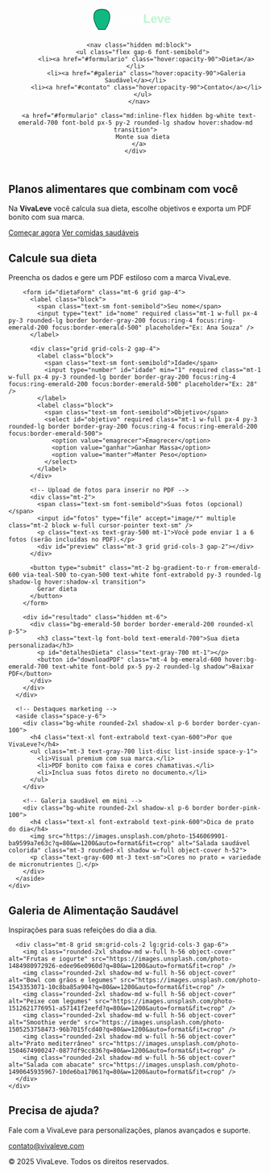 <!DOCTYPE html>
<html lang="pt-BR">
<head>
  <meta charset="UTF-8" />
  <meta name="viewport" content="width=device-width, initial-scale=1" />
  <title>VivaLeve - Sua Dieta Inteligente</title>

  <!-- Tailwind -->
  <script src="https://cdn.tailwindcss.com"></script>

  <!-- jsPDF + svg2pdf -->
  <script src="https://cdnjs.cloudflare.com/ajax/libs/jspdf/2.5.1/jspdf.umd.min.js" integrity="sha512-NAe2rQ1bB2j1k2mXwXkVxkQ1Xz7kXrGgZ9oP9m4a8D6dZbHc1zQ1FQn5F3l8y2w1wQ3v3d1m6i6P3d3m9Cw7PA==" crossorigin="anonymous" referrerpolicy="no-referrer"></script>
  <script src="https://cdn.jsdelivr.net/npm/svg2pdf.js@2.0.0/dist/svg2pdf.min.js"></script>

  <style>
    /* Hero com imagem chamativa */
    .hero-bg {
      background-image: url('https://images.unsplash.com/photo-1512621776951-a57141f2eefd?q=80&w=1600&auto=format&fit=crop');
      background-size: cover;
      background-position: center;
    }
    /* Contorno de foco mais visível nos inputs */
    input:focus, select:focus { outline: none; }
  </style>
</head>
<body class="font-sans bg-gray-50 text-gray-800">

  <!-- Header vibrante -->
  <header class="bg-gradient-to-r from-emerald-600 via-teal-500 to-cyan-500 text-white shadow-lg">
    <div class="max-w-7xl mx-auto px-6 py-5 flex items-center justify-between">
      <!-- Logo SVG -->
      <a href="#" class="flex items-center gap-3">
        <svg id="logo-vivaleve" xmlns="http://www.w3.org/2000/svg" viewBox="0 0 300 80" width="200" height="60" aria-label="Logo VivaLeve">
          <path d="M40 70 C20 40, 20 10, 50 10 C80 10, 80 40, 60 70 Z" fill="#10b981" stroke="#065f46" stroke-width="2"/>
          <text x="100" y="50" font-family="Poppins, Arial, sans-serif" font-weight="bold" font-size="36" fill="#ffffff">
            Viva<tspan fill="#bbf7d0">Leve</tspan>
          </text>
        </svg>
      </a>

      <nav class="hidden md:block">
        <ul class="flex gap-6 font-semibold">
          <li><a href="#formulario" class="hover:opacity-90">Dieta</a></li>
          <li><a href="#galeria" class="hover:opacity-90">Galeria Saudável</a></li>
          <li><a href="#contato" class="hover:opacity-90">Contato</a></li>
        </ul>
      </nav>

      <a href="#formulario" class="md:inline-flex hidden bg-white text-emerald-700 font-bold px-5 py-2 rounded-lg shadow hover:shadow-md transition">
        Monte sua dieta
      </a>
    </div>
  </header>

  <!-- Hero -->
  <section class="hero-bg">
    <div class="bg-black/40">
      <div class="max-w-5xl mx-auto px-6 py-24 text-center text-white">
        <h1 class="text-4xl md:text-6xl font-extrabold drop-shadow">Planos alimentares que combinam com você</h1>
        <p class="mt-6 text-lg md:text-xl opacity-95">Na <strong>VivaLeve</strong> você calcula sua dieta, escolhe objetivos e exporta um PDF bonito com sua marca.</p>
        <div class="mt-8 flex gap-4 justify-center">
          <a href="#formulario" class="bg-emerald-500 hover:bg-emerald-400 text-white font-bold px-7 py-3 rounded-lg shadow-lg transition">Começar agora</a>
          <a href="#galeria" class="bg-white/90 hover:bg-white text-emerald-700 font-bold px-7 py-3 rounded-lg shadow-lg transition">Ver comidas saudáveis</a>
        </div>
      </div>
    </div>
  </section>

  <!-- Formulário -->
  <section id="formulario" class="py-16">
    <div class="max-w-5xl mx-auto px-6 grid md:grid-cols-2 gap-10 items-start">
      <div class="bg-white rounded-2xl shadow-xl p-8 border border-emerald-100">
        <h2 class="text-2xl font-extrabold text-emerald-700">Calcule sua dieta</h2>
        <p class="text-gray-600 mt-1">Preencha os dados e gere um PDF estiloso com a marca VivaLeve.</p>

        <form id="dietaForm" class="mt-6 grid gap-4">
          <label class="block">
            <span class="text-sm font-semibold">Seu nome</span>
            <input type="text" id="nome" required class="mt-1 w-full px-4 py-3 rounded-lg border border-gray-200 focus:ring-4 focus:ring-emerald-200 focus:border-emerald-500" placeholder="Ex: Ana Souza" />
          </label>

          <div class="grid grid-cols-2 gap-4">
            <label class="block">
              <span class="text-sm font-semibold">Idade</span>
              <input type="number" id="idade" min="1" required class="mt-1 w-full px-4 py-3 rounded-lg border border-gray-200 focus:ring-4 focus:ring-emerald-200 focus:border-emerald-500" placeholder="Ex: 28" />
            </label>
            <label class="block">
              <span class="text-sm font-semibold">Objetivo</span>
              <select id="objetivo" required class="mt-1 w-full px-4 py-3 rounded-lg border border-gray-200 focus:ring-4 focus:ring-emerald-200 focus:border-emerald-500">
                <option value="emagrecer">Emagrecer</option>
                <option value="ganhar">Ganhar Massa</option>
                <option value="manter">Manter Peso</option>
              </select>
            </label>
          </div>

          <!-- Upload de fotos para inserir no PDF -->
          <div class="mt-2">
            <span class="text-sm font-semibold">Suas fotos (opcional)</span>
            <input id="fotos" type="file" accept="image/*" multiple class="mt-2 block w-full cursor-pointer text-sm" />
            <p class="text-xs text-gray-500 mt-1">Você pode enviar 1 a 6 fotos (serão incluídas no PDF).</p>
            <div id="preview" class="mt-3 grid grid-cols-3 gap-2"></div>
          </div>

          <button type="submit" class="mt-2 bg-gradient-to-r from-emerald-600 via-teal-500 to-cyan-500 text-white font-extrabold py-3 rounded-lg shadow-lg hover:shadow-xl transition">
            Gerar dieta
          </button>
        </form>

        <div id="resultado" class="hidden mt-6">
          <div class="bg-emerald-50 border border-emerald-200 rounded-xl p-5">
            <h3 class="text-lg font-bold text-emerald-700">Sua dieta personalizada</h3>
            <p id="detalhesDieta" class="text-gray-700 mt-1"></p>
            <button id="downloadPDF" class="mt-4 bg-emerald-600 hover:bg-emerald-700 text-white font-bold px-5 py-2 rounded-lg shadow">Baixar PDF</button>
          </div>
        </div>
      </div>

      <!-- Destaques marketing -->
      <aside class="space-y-6">
        <div class="bg-white rounded-2xl shadow-xl p-6 border border-cyan-100">
          <h4 class="text-xl font-extrabold text-cyan-600">Por que VivaLeve?</h4>
          <ul class="mt-3 text-gray-700 list-disc list-inside space-y-1">
            <li>Visual premium com sua marca.</li>
            <li>PDF bonito com faixa e cores chamativas.</li>
            <li>Inclua suas fotos direto no documento.</li>
          </ul>
        </div>

        <!-- Galeria saudável em mini -->
        <div class="bg-white rounded-2xl shadow-xl p-6 border border-pink-100">
          <h4 class="text-xl font-extrabold text-pink-600">Dica de prato do dia</h4>
          <img src="https://images.unsplash.com/photo-1546069901-ba9599a7e63c?q=80&w=1200&auto=format&fit=crop" alt="Salada saudável colorida" class="mt-3 rounded-xl shadow w-full object-cover h-52">
          <p class="text-gray-600 mt-3 text-sm">Cores no prato = variedade de micronutrientes 🌈.</p>
        </div>
      </aside>
    </div>
  </section>

  <!-- Galeria Saudável (fotos chamativas) -->
  <section id="galeria" class="py-16 bg-white">
    <div class="max-w-7xl mx-auto px-6">
      <h2 class="text-3xl md:text-4xl font-extrabold text-emerald-700 text-center">Galeria de Alimentação Saudável</h2>
      <p class="text-gray-600 text-center mt-2">Inspirações para suas refeições do dia a dia.</p>

      <div class="mt-8 grid sm:grid-cols-2 lg:grid-cols-3 gap-6">
        <img class="rounded-2xl shadow-md w-full h-56 object-cover" alt="Frutas e iogurte" src="https://images.unsplash.com/photo-1484980972926-edee96e0960d?q=80&w=1200&auto=format&fit=crop" />
        <img class="rounded-2xl shadow-md w-full h-56 object-cover" alt="Bowl com grãos e legumes" src="https://images.unsplash.com/photo-1543353071-10c8ba85a904?q=80&w=1200&auto=format&fit=crop" />
        <img class="rounded-2xl shadow-md w-full h-56 object-cover" alt="Peixe com legumes" src="https://images.unsplash.com/photo-1512621776951-a57141f2eefd?q=80&w=1200&auto=format&fit=crop" />
        <img class="rounded-2xl shadow-md w-full h-56 object-cover" alt="Smoothie verde" src="https://images.unsplash.com/photo-1505253758473-96b7015fcd40?q=80&w=1200&auto=format&fit=crop" />
        <img class="rounded-2xl shadow-md w-full h-56 object-cover" alt="Prato mediterrâneo" src="https://images.unsplash.com/photo-1504674900247-0877df9cc836?q=80&w=1200&auto=format&fit=crop" />
        <img class="rounded-2xl shadow-md w-full h-56 object-cover" alt="Salada com abacate" src="https://images.unsplash.com/photo-1490645935967-10de6ba17061?q=80&w=1200&auto=format&fit=crop" />
      </div>
    </div>
  </section>

  <!-- Contato -->
  <section id="contato" class="py-14 bg-gradient-to-r from-cyan-50 via-emerald-50 to-teal-50">
    <div class="max-w-6xl mx-auto px-6 text-center">
      <h2 class="text-3xl font-extrabold text-emerald-700">Precisa de ajuda?</h2>
      <p class="mt-2 text-gray-600">Fale com a VivaLeve para personalizações, planos avançados e suporte.</p>
      <a href="mailto:contato@vivaleve.com" class="inline-block mt-5 bg-emerald-600 hover:bg-emerald-700 text-white font-bold px-6 py-3 rounded-lg shadow">contato@vivaleve.com</a>
    </div>
  </section>

  <!-- Footer -->
  <footer class="bg-emerald-700 text-white py-6 text-center">
    <p>© 2025 VivaLeve. Todos os direitos reservados.</p>
  </footer>

  <script>
    // ======= LÓGICA =======
    const form = document.getElementById('dietaForm');
    const resultado = document.getElementById('resultado');
    const detalhesDieta = document.getElementById('detalhesDieta');
    const downloadBtn = document.getElementById('downloadPDF');
    const fotosInput = document.getElementById('fotos');
    const preview = document.getElementById('preview');

    // Guardar imagens (base64) para PDF
    let imagensBase64 = [];

    fotosInput.addEventListener('change', async (e) => {
      preview.innerHTML = '';
      imagensBase64 = [];

      const files = Array.from(e.target.files).slice(0, 6); // limite 6 fotos
      for (const file of files) {
        if (!file.type.startsWith('image/')) continue;
        const base64 = await fileToBase64(file);
        imagensBase64.push(base64);

        // preview
        const img = document.createElement('img');
        img.src = base64;
        img.alt = 'Foto enviada';
        img.className = 'w-full h-24 object-cover rounded-lg border';
        preview.appendChild(img);
      }
    });

    function fileToBase64(file) {
      return new Promise((resolve, reject) => {
        const reader = new FileReader();
        reader.onload = () => resolve(reader.result);
        reader.onerror = reject;
        reader.readAsDataURL(file);
      });
    }

    form.addEventListener('submit', (e) => {
      e.preventDefault();
      const nome = document.getElementById('nome').value.trim();
      const idade = parseInt(document.getElementById('idade').value, 10);
      const objetivo = document.getElementById('objetivo').value;

      // texto simples de recomendação (ponto de partida)
      let dieta;
      if (objetivo === 'emagrecer') {
        dieta = 'Déficit calórico leve, priorizando proteínas magras (frango, peixe, ovos), fibras (legumes, folhas) e carboidratos complexos (arroz integral, batata-doce).';
      } else if (objetivo === 'ganhar') {
        dieta = 'Superávit calórico moderado, alta densidade proteica (frango, ovos, iogurte), bons carboidratos (arroz, aveia) e gorduras saudáveis (abacate, azeite).';
      } else {
        dieta = 'Manutenção com balanço entre proteínas, carboidratos e gorduras; foco em comida de verdade e boa hidratação.';
      }

      detalhesDieta.textContent = `Olá ${nome}, ${dieta}`;
      resultado.classList.remove('hidden');

      // clique do PDF
      downloadBtn.onclick = () => gerarPDF({ nome, idade, objetivo, dieta, imagensBase64 });
    });

    function gerarPDF({ nome, idade, objetivo, dieta, imagensBase64 }) {
      const { jsPDF } = window.jspdf;
      const doc = new jsPDF('p', 'mm', 'a4');

      // Faixa verde topo
      doc.setFillColor(5, 150, 105);
      doc.rect(0, 0, 210, 42, 'F');

      // Logo (SVG do header) no PDF
      const svgElement = document.getElementById('logo-vivaleve');
      svg2pdf(svgElement, doc, {
        x: 65, y: 6, width: 80, height: 28
      });

      // Título
      doc.setFontSize(20);
      doc.setTextColor(34, 197, 94); // verde vibrante
      doc.text('Plano Alimentar Personalizado', 105, 60, { align: 'center' });

      // Caixa dados do usuário
      doc.setDrawColor(16, 185, 129);
      doc.setLineWidth(0.6);
      doc.roundedRect(15, 68, 180, 30, 5, 5, 'S');
      doc.setTextColor(31, 41, 55);
      doc.setFontSize(13);
      doc.text(`Nome: ${nome}`, 20, 80);
      doc.text(`Idade: ${isNaN(idade) ? '-' : idade}`, 20, 90);
      doc.text(`Objetivo: ${objetivo}`, 110, 90);

      // Caixa recomendação (verde clara)
      doc.setFillColor(217, 255, 235);
      doc.roundedRect(15, 105, 180, 52, 5, 5, 'F');
      doc.setTextColor(5, 150, 105);
      doc.setFontSize(15);
      doc.text('Recomendações:', 20, 115);
      doc.setTextColor(55, 65, 81);
      doc.setFontSize(12);
      doc.text(dieta, 20, 125, { maxWidth: 170 });

      // Inserir fotos enviadas (se houver)
      let y = 162; // início da área de fotos
      if (imagensBase64.length > 0) {
        doc.setTextColor(5, 150, 105);
        doc.setFontSize(15);
        doc.text('Suas fotos:', 20, y);
        y += 6;

        const marginX = 15;
        const gap = 5;
        const cols = 3;
        const imgW = (210 - marginX*2 - gap*(cols-1)) / cols; // largura por coluna
        const imgH = 35; // altura fixa

        let col = 0;
        for (let i = 0; i < imagensBase64.length; i++) {
          const x = marginX + col * (imgW + gap);
          doc.addImage(imagensBase64[i], 'JPEG', x, y, imgW, imgH, undefined, 'FAST');

          col++;
          if (col >= cols) {
            col = 0;
            y += imgH + gap;
          }
          // quebra de página se necessário
          if (y + imgH + 20 > 297) { // 297mm altura A4
            doc.addPage();
            y = 20;
          }
        }
      }

      // Rodapé
      doc.setFontSize(10);
      doc.setTextColor(120, 120, 120);
      doc.text('© 2025 VivaLeve - Saúde e Bem-estar', 105, 290, { align: 'center' });

      doc.save('dieta_vivaleve.pdf');
    }
  </script>
</body>
</html>
